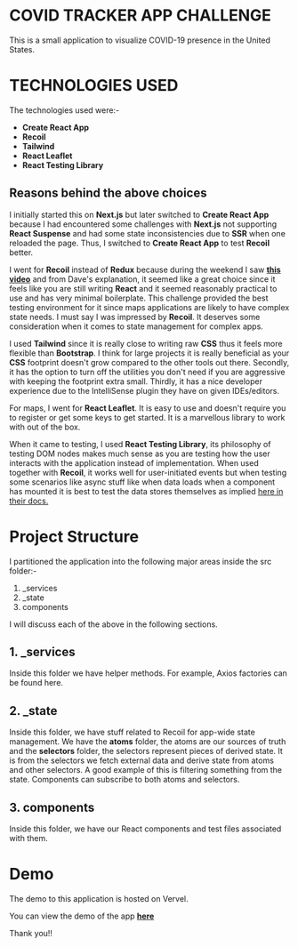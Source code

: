 # COVID TRACKER APP CHALLENGE

This is a small application to visualize COVID-19 presence in the United States.


# TECHNOLOGIES USED

The technologies used were:-

 - **Create React App**
 - **Recoil**
 - **Tailwind**
 - **React Leaflet**
 - **React Testing Library**

## Reasons behind the above choices
I initially started this on **Next.js** but later switched to **Create React App** because I had encountered some challenges with **Next.js** not supporting **React Suspense** and had some state inconsistencies due to **SSR** when one reloaded the page. Thus, I switched to **Create React App** to test **Recoil** better. 

I went for **Recoil** instead of **Redux** because during the weekend I saw **[this video](https://www.youtube.com/watch?v=_ISAA_Jt9kI/)** and from Dave's explanation, it seemed like a great choice since it feels like you are still writing **React** and it seemed reasonably practical to use and has very minimal boilerplate. This challenge provided the best testing environment for it since maps applications are likely to have complex state needs. I must say I was impressed by **Recoil**. It deserves some consideration when it comes to state management for complex apps.  

I used **Tailwind** since it is really close to writing raw **CSS** thus it feels more flexible than **Bootstrap**. I think for large projects it is really beneficial as your **CSS** footprint doesn't grow compared to the other tools out there. Secondly, it has the option to turn off the utilities you don't need if you are aggressive with keeping the footprint extra small. Thirdly, it has a nice developer experience due to the IntelliSense plugin they have on given IDEs/editors.

For maps, I went for **React  Leaflet**. It is easy to use and doesn't require you to register or get some keys to get started. It is a marvellous library to work with out of the box.

When it came to testing, I used **React Testing Library**, its philosophy of testing DOM nodes makes much sense as you are testing how the user interacts with the application instead of implementation. When used together with **Recoil**, it works well for user-initiated events but when testing some scenarios like async stuff like when data loads when a component has mounted it is best to test the data stores themselves as implied [here in their docs.](https://recoiljs.org/docs/guides/testing/)

# Project Structure

I partitioned the application into the following major areas inside the src folder:-

 1. _services
 2. _state
 3. components

I will discuss each of the above in the following sections.

## 1. _services

Inside this folder we have helper methods. For example, Axios factories can be found here.

## 2. _state

Inside this folder, we have stuff related to Recoil for app-wide state management. We have the **atoms** folder, the atoms are our sources of truth and the **selectors** folder, the selectors represent pieces of derived state. It is from the selectors we fetch external data and derive state from atoms and other selectors. A good example of this is filtering something from the state. Components can subscribe to both atoms and selectors. 

## 3. components

Inside this folder, we have our React components and test files associated with them. 

# Demo

The demo to this application is hosted on Vervel.

You can view the demo of the app **[here](https://covid-map-eta.vercel.app/)**

Thank you!!
